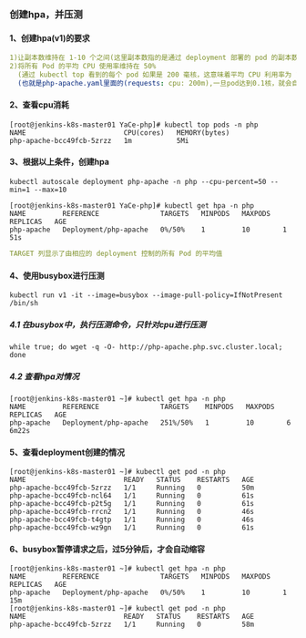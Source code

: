 ### 创建hpa，并压测
#### 1、创建hpa(v1)的要求
```yaml
1)让副本数维持在 1-10 个之间(这里副本数指的是通过 deployment 部署的 pod 的副本数)
2)将所有 Pod 的平均 CPU 使用率维持在 50%
  (通过 kubectl top 看到的每个 pod 如果是 200 毫核，这意味着平均 CPU 利用率为 100 毫核)
  (也就是php-apache.yaml里面的(requests: cpu: 200m),一旦pod达到0.1核，就会自动扩容)
```
#### 2、查看cpu消耗
```shell script
[root@jenkins-k8s-master01 YaCe-php]# kubectl top pods -n php
NAME                        CPU(cores)   MEMORY(bytes)   
php-apache-bcc49fcb-5zrzz   1m           5Mi     
```
#### 3、根据以上条件，创建hpa
```shell script
kubectl autoscale deployment php-apache -n php --cpu-percent=50 --min=1 --max=10
```
```shell script
[root@jenkins-k8s-master01 YaCe-php]# kubectl get hpa -n php
NAME         REFERENCE               TARGETS   MINPODS   MAXPODS   REPLICAS   AGE
php-apache   Deployment/php-apache   0%/50%    1         10        1          51s
```
```yaml
TARGET 列显示了由相应的 deployment 控制的所有 Pod 的平均值
```
#### 4、使用busybox进行压测
```shell script
kubectl run v1 -it --image=busybox --image-pull-policy=IfNotPresent /bin/sh
```
##### 4.1 在busybox中，执行压测命令，只针对cpu进行压测
```shell script
while true; do wget -q -O- http://php-apache.php.svc.cluster.local; done
```
##### 4.2 查看hpa对情况
```shell script
[root@jenkins-k8s-master01 ~]# kubectl get hpa -n php 
NAME         REFERENCE               TARGETS    MINPODS   MAXPODS   REPLICAS   AGE
php-apache   Deployment/php-apache   251%/50%   1         10        6          6m22s
```
#### 5、查看deployment创建的情况
```shell script
[root@jenkins-k8s-master01 ~]# kubectl get pod -n php
NAME                        READY   STATUS    RESTARTS   AGE
php-apache-bcc49fcb-5zrzz   1/1     Running   0          50m
php-apache-bcc49fcb-ncl64   1/1     Running   0          61s
php-apache-bcc49fcb-p2t5g   1/1     Running   0          61s
php-apache-bcc49fcb-rrcn2   1/1     Running   0          46s
php-apache-bcc49fcb-t4gtp   1/1     Running   0          46s
php-apache-bcc49fcb-wz9gn   1/1     Running   0          61s
```
#### 6、busybox暂停请求之后，过5分钟后，才会自动缩容
```shell script
[root@jenkins-k8s-master01 ~]# kubectl get hpa -n php
NAME         REFERENCE               TARGETS   MINPODS   MAXPODS   REPLICAS   AGE
php-apache   Deployment/php-apache   0%/50%    1         10        1          15m
[root@jenkins-k8s-master01 ~]# kubectl get pod -n php
NAME                        READY   STATUS    RESTARTS   AGE
php-apache-bcc49fcb-5zrzz   1/1     Running   0          58m
```
